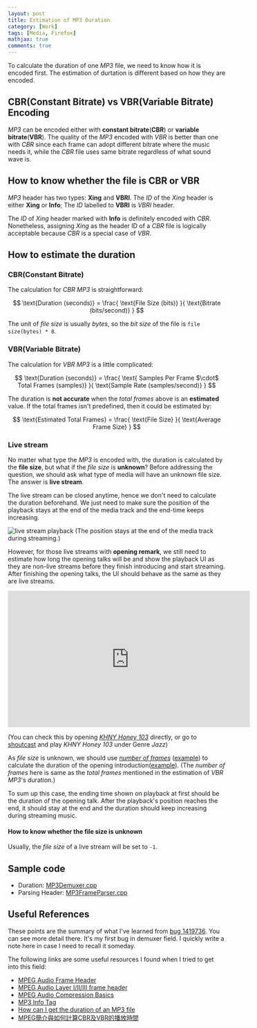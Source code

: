 ```yaml
---
layout: post
title: Estimation of MP3 Duration
category: [Work]
tags: [Media, Firefox]
mathjax: true
comments: true
---
```


To calculate the duration of one *MP3* file,
we need to know how it is encoded first.
The estimation of durtation is different
based on how they are encoded.

## CBR(Constant Bitrate) vs VBR(Variable Bitrate) Encoding

*MP3* can be encoded either with **constant bitrate**(**CBR**)
or **variable bitrate**(**VBR**).
The quality of the *MP3* encoded with *VBR* is better than one with *CBR*
since each frame can adopt different bitrate where the music needs it,
while the *CBR* file uses same bitrate regardless of what sound wave is.

## How to know whether the file is CBR or VBR

*MP3* header has two types: **Xing** and **VBRI**.
The *ID* of the *Xing* header is either **Xing** or **Info**;
The *ID* labelled to **VBRI** is *VBRI* header.

The *ID* of *Xing* header marked with **Info**
is definitely encoded with *CBR*.
Nonetheless, assigning *Xing* as the header ID of a *CBR* file
is logically acceptable because *CBR* is a special case of *VBR*.

## How to estimate the duration

### CBR(Constant Bitrate)

The calculation for *CBR* *MP3* is straightforward:

$$
\text{Duration (seconds)} = \frac{ \text{File Size (bits)} }{ \text{Bitrate (bits/second)} }
$$

The unit of *file size* is usually *bytes*,
so the *bit size* of the file is ```file size(bytes) * 8```.

### VBR(Variable Bitrate)

The calculation for *VBR* *MP3* is a little complicated:

$$
\text{Duration (seconds)} = \frac{ \text{ Samples Per Frame $\cdot$ Total Frames (samples)} }{ \text{Sample Rate (samples/second)} }
$$

The duration is **not accurate** when the *total frames* above
is an **estimated** value.
If the total frames isn't predefined, then it could be estimated by:

$$
\text{Estimated Total Frames} = \frac{ \text{File Size} }{ \text{Average Frame Size} }
$$

### Live stream

No matter what type the *MP3* is encoded with,
the duration is calculated by the **file size**,
but what if the *file size* is **unknown**?
Before addressing the question, we should ask
what type of media will have an unknown file size.
The answer is **live stream**.

The live stream can be closed anytime,
hence we don't need to calculate the duration beforehand.
We just need to make sure the position of the playback
stays at the end of the media track and the end-time keeps increasing.

![][live-stream-playback]
(The position stays at the end of the media track during streaming.)

However, for those live streams with **opening remark**,
we still need to estimate how long the opening talks will be
and show the playback UI as they are non-live streams
before they finish introducing and start streaming.
After finishing the opening talks,
the UI should behave as the same as they are live streams.

<iframe width="560" height="315" src="https://www.youtube.com/embed/f53NjLQTafQ" frameborder="0" gesture="media" allow="encrypted-media" allowfullscreen></iframe>

(You can check this by opening [*KHNY Honey 103*](http://honey.macchiatomedia.org:8080/stream/1/?lang=en-US%2cen%3bq%3d0.5) directly,
or go to [shoutcast](https://www.shoutcast.com/) and play *KHNY Honey 103* under Genre *Jazz*)


As *file size* is unknown, we should use [*number of frames*](https://www.codeproject.com/Articles/8295/MPEG-Audio-Frame-Header#XINGHeader)
([example](https://searchfox.org/mozilla-central/rev/f6f1731b1b7fec332f86b55fa40e2c9ae67ac39b/dom/media/mp3/MP3FrameParser.cpp#452,475-479))
to calculate the duration of the opening introduction([example](https://searchfox.org/mozilla-central/rev/22c55eb7b7e6494a8615a7af3b613ff899d2cdba/dom/media/mp3/MP3Demuxer.cpp#389-395)).
(The *number of frames* here is same as the *total frames* mentioned
in the estimation of *VBR MP3*'s duration.)

To sum up this case, the ending time shown on playback at first
should be the duration of the opening talk.
After the playback's position reaches the end, it should stay at the end
and the duration should keep increasing during streaming music.

#### How to know whether the file size is unknown

Usually, the *file size* of a live stream will be set to ```-1```.

## Sample code
- Duration: [MP3Demuxer.cpp](https://searchfox.org/mozilla-central/rev/22c55eb7b7e6494a8615a7af3b613ff899d2cdba/dom/media/mp3/MP3Demuxer.cpp#382-420)
- Parsing Header: [MP3FrameParser.cpp](https://searchfox.org/mozilla-central/rev/f6f1731b1b7fec332f86b55fa40e2c9ae67ac39b/dom/media/mp3/MP3FrameParser.cpp#548)

## Useful References

These points are the summary of what I've learned from [bug 1419736][b1419736].
You can see more detail there.
It's my first bug in demuxer field.
I quickly write a note here in case I need to recall it someday.

The following links are some useful resources I found when
I tried to get into this field:
- [MPEG Audio Frame Header](https://www.codeproject.com/Articles/8295/MPEG-Audio-Frame-Header)
- [MPEG Audio Layer I/II/III frame header](http://www.mp3-tech.org/programmer/frame_header.html)
- [MPEG Audio Compression Basics](http://www.mpgedit.org/mpgedit/mpeg_format/mpeghdr.htm)
- [MP3 Info Tag](http://gabriel.mp3-tech.org/mp3infotag.html)
- [How can I get the duration of an MP3 file](https://stackoverflow.com/questions/3505575/how-can-i-get-the-duration-of-an-mp3-file-cbr-or-vbr-with-a-very-small-library)
- [MPEG簡介與如何計算CBR及VBR的播放時間](https://www.crifan.com/files/doc/docbook/mpeg_vbr/release/webhelp/ch04_xing_vbri.html)

[b1419736]: https://bugzilla.mozilla.org/show_bug.cgi?id=1419736 "Bug 1419736 - mp3 time length bug"
[live-stream-playback]: ../images/posts/live-stream-playback.png "live stream playback"